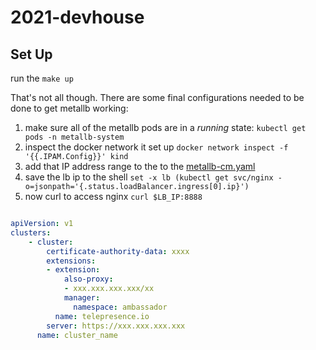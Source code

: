 # 2021-devhouse

## Set Up

run the `make up`

That's not all though. There are some final configurations needed to be done to get metallb working:

1. make sure all of the metallb pods are in a *running* state: `kubectl get pods -n metallb-system`
2. inspect the docker network it set up `docker network inspect -f '{{.IPAM.Config}}' kind`
3. add that IP address range to the to the [metallb-cm.yaml](./kubernetes/metallb-cm.yaml)
4. save the lb ip to the shell `set -x lb (kubectl get svc/nginx -o=jsonpath='{.status.loadBalancer.ingress[0].ip}')`
5. now curl to access nginx `curl $LB_IP:8888`


```yaml

apiVersion: v1
clusters:
	- cluster:
	    certificate-authority-data: xxxx
	    extensions:
	    - extension:
	        also-proxy:
	        - xxx.xxx.xxx.xxx/xx
	        manager:
	          namespace: ambassador
	      name: telepresence.io
	    server: https://xxx.xxx.xxx.xxx
	  name: cluster_name

```